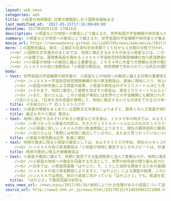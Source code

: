 ```yaml
---
layout: web_news
categories: web
title: 小惑星の地球衝突 対策や課題話し合う国際会議始まる
last_modified_at: '2017-05-15T17:16:00+09:00'
datetime: 2017年05月15日 17時16分
description: 小惑星などの地球への衝突にどう備えるか、世界各国の宇宙機関や研究者らが集まり、対策や課題を話し合う国際会議が、１５日から東京で始まりました。
summary: 小惑星などの地球への衝突にどう備えるか、世界各国の宇宙機関や研究者らが集まり、対策や課題を話し合う国際会議が、１５日から東京で始まりました。
movie_url: https://newswebeasy.github.io/ja201705/news/web/movie/2017/05/16/k10010982311000.mp4
more: この国際会議は、東京・江東区の日本科学未来館で１５日から５日間の日程で行われ、ＮＡＳＡ＝アメリカ航空宇宙局をはじめ、世界２４の国から宇宙機関の関係者や研究者およそ２００人が参加しています。<br
  /><br />国際天文学連合のまとめでは、地球に接近するおそれがある小惑星などは、この２０年間に相次いで発見されて、ことし２月現在で１万６０００個余りに上り、小惑星などの地球への衝突は現実的な脅威として研究者の間で認識が高まりつつあります。<br
  /><br />会議では、運営委員長を務めるＪＡＸＡ＝宇宙航空研究開発機構の吉川真准教授が講演し、「現在、アメリカ中心となっている小惑星の監視態勢はまだまだ十分ではなく、現在は空白区となっている日本を含むアジア地域を含めて、監視態勢を強化していく必要性がある」と訴えました。<br
  /><br />小惑星の地球への衝突に備える重要性は、１９９４年に木星で大規模な天体の衝突が発生したことなどを受けて、１９９０年代後半から国連でも議論されるようになり、４年前の２０１３年に、ロシアで、直径２０メートルほどと見られる小惑星によって住民およそ１５００人がけがをする被害が出たことで対策の議論が加速しています。<br
  /><br />ＪＡＸＡの吉川准教授は「小惑星の衝突は、地球規模で求められている防災の課題として各国で認識を高めることが必要だ。監視態勢の強化や、小惑星の軌道を変えるための技術の開発など、各国が協力して対策を進めることが重要だ」と話しています。
body:
- text: 世界各国の宇宙機関や研究者が、小惑星などの地球への衝突に備える対策の重要性を痛感したのは４年前です。<br /><br />２０１３年２月、ロシア中部のチェリャビンスク州で、小惑星が大気圏に突入して爆発し、その際の衝撃で建物のガラスが割れるなどして、住民およそ１５００人がけがをしました。<br
    /><br />ＪＡＸＡ＝宇宙航空研究開発機構の吉川真准教授は、直後に現地に入り、地上に落下した隕石（いんせき）の破片を回収するなどして調査を行いました。<br
    /><br />各国の研究者による調査の結果、小惑星の直径はわずか２０メートルほどと見られる一方、地上の被害の範囲は東西１００キロ余りにも及んでいることがわかりました。<br
    /><br />それまで、地球に衝突して被害を及ぼす小惑星は、直径１００メートル以上と考えられてきただけに、その５分の１の大きさで、大規模な影響が出たことに吉川さんは大きな衝撃を受けたといいます。<br
    /><br />また、吉川さんは、この小惑星が事前には世界のどの宇宙機関にも観測されず、その存在が把握されていなかったことも重要視しています。<br /><br
    />吉川さんは、「日本を含め各国が連携して、地球に接近する小さな天体をできるだけ早く見つけられるようにする精度の高い観測網の構築が重要だ」と話しています。
  title: ４年前のロシア 約１５００人けが
- text: 小惑星の情報をまとめている国際天文学連合によりますと、数多くの人工衛星が飛行している地球から４万キロ以内の近さまで接近した小惑星は、２００４年以降の１３年間だけでも１７に上り、このうち２０１３年のロシアのケースを含め３つは地球に衝突しています。
  title: 最近も次々と接近 衝突も
- text: 地球に接近するおそれがある小惑星などの天体は、１９９０年の時点では、およそ１３０個しか見つかっていませんでしたが、２０００年以降、観測技術の発達で、相次いで大量に見つかるようになり、現在はおよそ１万６０００個余りに上っています。<br
    /><br />見つかった小惑星の内訳は、大きさが１５００メートル以上のものが１０００個余り、１５０メートルから１５００メートルまでのものがおよそ７５００個などとなっています。<br
    /><br />小惑星に詳しいＪＡＸＡの吉川真准教授によりますと、現在の観測技術と観測の態勢では、直径１００メートル以下の小惑星は見つけることが難しく、その多くがまだ発見されていないと見られるということです。<br
    /><br />吉川さんは「実際には地球に接近しているのに、まだまだ見つかっていない小惑星は数多くあると見られる。４年前にロシアに大きな被害をもたらした直径２０メートルの小惑星も事前にはその存在が把握されず、観測態勢の強化が重要な課題になっている」と指摘しています。
  title: 小惑星の発見数は近年 急激に増加
- text: 地球の歴史に残る小惑星の衝突としては、およそ６５５０万年前、現在のメキシコのユカタン半島に直径およそ１０キロの小惑星が衝突し、地球の気候が大きく変わったことで、恐竜が絶滅したと考えられています。<br
    /><br />ＪＡＸＡの吉川真准教授は「小惑星が地球に衝突するときのスピードは、秒速２０キロと極めて高速で、もし海上に落ちれば大規模な津波をもたらすおそれもある。小惑星の衝突は、地球上で起きえる最大級の災害だと考えたほうがよい」と話しています。
  title: 地球の歴史に残る大規模衝突は
- text: 小惑星の衝突に備えて、早期に発見できる監視態勢と並んで重要なのが、地球に衝突しそうな小惑星が見つかった場合にその軌道を変えるための技術の開発です。<br
    /><br />小惑星の地球への衝突を回避する方法として、世界の研究者の間で最も有力だと考えられているのは、小惑星に人工衛星を衝突させてその軌道を変える方法です。<br
    /><br />日本では、小惑星探査機「はやぶさ」で、こうした技術を開発するための基礎的なデータを集めています。<br />「はやぶさ」は、１２年前の２００５年に小惑星への着地に成功し、その際、小惑星「イトカワ」の詳しい姿を至近距離から調べました。<br
    /><br />ＪＡＸＡの吉川真准教授によりますと、「はやぶさ」による調査の結果、この小惑星は、いくつもの岩石が集まってできていると見られ、人工衛星のぶつけ方によっては、小惑星の軌道が意図しない方向に変わってしまうおそれがあることなどがわかったということです。<br
    /><br />ＪＡＸＡでは現在、別の小惑星に向かっている「はやぶさ２」でも、軌道を変えるための技術開発に必要なデータを集めることにしています。
  title: 「はやぶさ」で衝突回避の研究も
easy_news_url: /news/easy/2017/05/16/地球にぶつかる危険がある小惑星について話し合う/
source_url: http://www3.nhk.or.jp/news/html/20170515/k10010982311000.html
...
```

